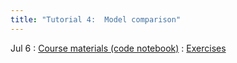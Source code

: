 ```yaml
---
title: "Tutorial 4:  Model comparison"
---
```


Jul 6
: [Course materials (code notebook)](#)
  : [Exercises](#)
